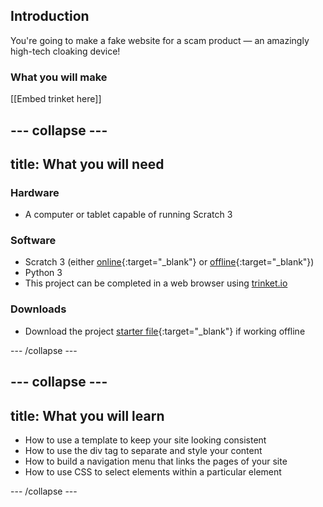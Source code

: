 ## Introduction

You're going to make a fake website for a scam product — an amazingly high-tech cloaking device!

### What you will make

[[Embed trinket here]]

--- collapse ---
---
title: What you will need
---
### Hardware

+ A computer or tablet capable of running Scratch 3

### Software

+ Scratch 3 (either [online](https://scratch.mit.edu/){:target="_blank"} or [offline](https://scratch.mit.edu/download){:target="_blank"})
+ Python 3
+ This project can be completed in a web browser using [trinket.io](https://trinket.io/)

### Downloads

+ Download the project [starter file](http://rpf.io/p/en/projectName-go){:target="_blank"} if working offline

--- /collapse ---

--- collapse ---
---
title: What you will learn
---

  + How to use a template to keep your site looking consistent
  + How to use the div tag to separate and style your content
  + How to build a navigation menu that links the pages of your site
  + How to use CSS to select elements within a particular element


--- /collapse ---
